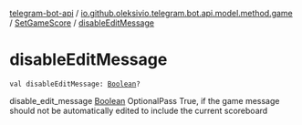 [telegram-bot-api](../../index.md) / [io.github.oleksivio.telegram.bot.api.model.method.game](../index.md) / [SetGameScore](index.md) / [disableEditMessage](./disable-edit-message.md)

# disableEditMessage

`val disableEditMessage: `[`Boolean`](https://kotlinlang.org/api/latest/jvm/stdlib/kotlin/-boolean/index.html)`?`

disable_edit_message [Boolean](https://kotlinlang.org/api/latest/jvm/stdlib/kotlin/-boolean/index.html) OptionalPass True, if the game message should not be automatically edited to
include the current scoreboard

